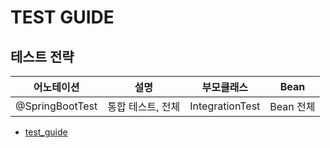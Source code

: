 # TEST GUIDE

## 테스트 전략
|어노테이션|설명|부모클래스|Bean|
|--|--|--|--|
|@SpringBootTest|통합 테스트, 전체|IntegrationTest|Bean 전체|



- [test_guide](https://github.com/cheese10yun/spring-guide/blob/master/docs/test-guide.md#pojo-%ED%85%8C%EC%8A%A4%ED%8A%B8)